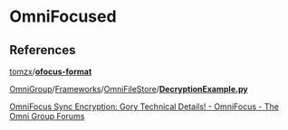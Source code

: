# OmniFocused

## References

[tomzx](https://github.com/tomzx)/[**ofocus-format**](https://github.com/tomzx/ofocus-format)

[OmniGroup](https://github.com/omnigroup/OmniGroup)/[Frameworks](https://github.com/omnigroup/OmniGroup/tree/master/Frameworks)/[OmniFileStore](https://github.com/omnigroup/OmniGroup/tree/master/Frameworks/OmniFileStore)/[**DecryptionExample.py**](https://github.com/omnigroup/OmniGroup/blob/master/Frameworks/OmniFileStore/DecryptionExample.py)

[OmniFocus Sync Encryption: Gory Technical Details! - OmniFocus - The Omni Group Forums](https://discourse.omnigroup.com/t/omnifocus-sync-encryption-gory-technical-details/24611)
